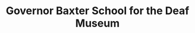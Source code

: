 ---
layout: repo
title: "Governor Baxter School for the Deaf Museum"
id: 2664
permalink: repos/2664/
---
